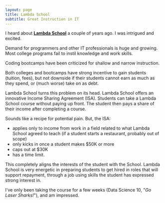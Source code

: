 ```yaml
---
layout: page
title: Lambda School
subtitle: Great Instruction in IT
---
```


I heard about [**Lambda School**](http://lambdaschool.com/) a couple of years ago. I was intrigued and excited.

Demand for programmers and other IT professionals is huge and growing. Most college programs fail to instil knowledge and work skills.

Coding bootcamps have been criticized for shallow and narrow instruction.

Both colleges and bootcamps have strong incentive to gain students (tuition, fees), but not downside if their students cannot earn as much as they spend, or (much worse) take on as debt.

Lambda School turns this problem on its head.  Lambda School offers an innovative Income Sharing Agreement (ISA). Students can take a Lambda School course without paying up front. The student then pays a share of their income after completing a course.

Sounds like a recipe for potential pain. But, the ISA:
- applies only to income from work in a field related to what Lambda School agreed to teach (if a student starts a restaurant, probably out of scope)
- only kicks in once a student makes $50K or more
- caps out at $30K
- has a time limit. 

This completely aligns the interests of the student with the School. Lambda School is very energetic in preparing students to get hired in roles that will support repayment, through a job using skills the student has expressed strong interest in.

I've only been taking the course for a few weeks (Data Science 10, "*Go Laser Sharks!*"), and am impressed.
